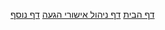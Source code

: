[דף הבית](index.html)
[דף ניהול אישורי הגעה](confirmation-management.html)
[דף נוסף](another-page.html)
